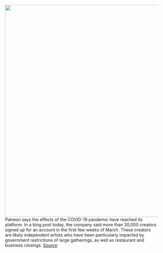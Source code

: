 <img src='https://cdn.vox-cdn.com/thumbor/xbk_XiV6G8PfMe1j68-zQyq11Mk=/0x0:1600x800/1200x800/filters:focal(672x272:928x528)/cdn.vox-cdn.com/uploads/chorus_image/image/66559445/International_Patreon_send.0.jpg' width='700px' /><br/>
Patreon says the effects of the COVID-19 pandemic have reached its platform. In a blog post today, the company said more than 30,000 creators signed up for an account in the first few weeks of March. These creators are likely independent artists who have been particularly impacted by government restrictions of large gatherings, as well as restaurant and business closings.
<a href='https://www.theverge.com/2020/3/26/21195412/patreon-covid-19-coronavirus-update-support'> Source <a/>